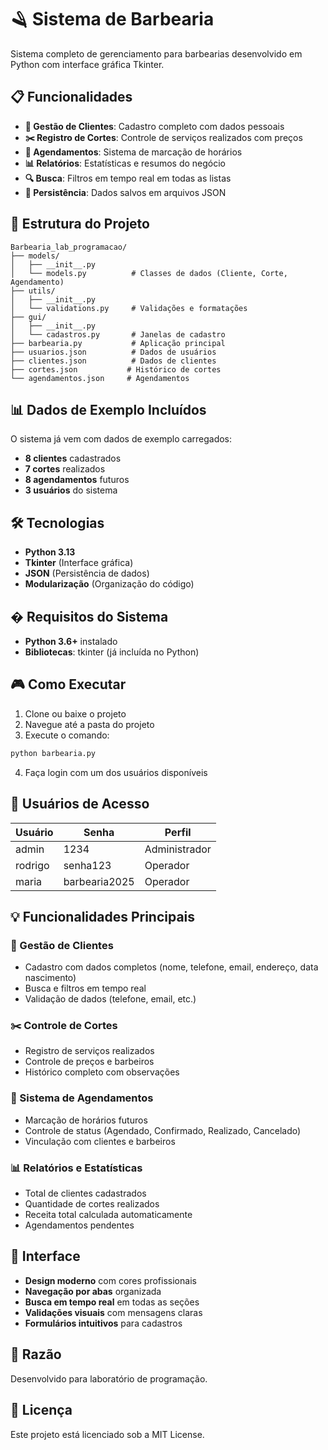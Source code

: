 # 🪒 Sistema de Barbearia

Sistema completo de gerenciamento para barbearias desenvolvido em Python com interface gráfica Tkinter.

## 📋 Funcionalidades

- **👥 Gestão de Clientes**: Cadastro completo com dados pessoais
- **✂️ Registro de Cortes**: Controle de serviços realizados com preços
- **📅 Agendamentos**: Sistema de marcação de horários
- **📊 Relatórios**: Estatísticas e resumos do negócio
- **🔍 Busca**: Filtros em tempo real em todas as listas
- **💾 Persistência**: Dados salvos em arquivos JSON


## 📁 Estrutura do Projeto

```
Barbearia_lab_programacao/
├── models/
│   ├── __init__.py
│   └── models.py          # Classes de dados (Cliente, Corte, Agendamento)
├── utils/
│   ├── __init__.py
│   └── validations.py     # Validações e formatações
├── gui/
│   ├── __init__.py
│   └── cadastros.py       # Janelas de cadastro
├── barbearia.py           # Aplicação principal
├── usuarios.json          # Dados de usuários
├── clientes.json          # Dados de clientes
├── cortes.json           # Histórico de cortes
└── agendamentos.json     # Agendamentos
```

## 📊 Dados de Exemplo Incluídos

O sistema já vem com dados de exemplo carregados:
- **8 clientes** cadastrados
- **7 cortes** realizados
- **8 agendamentos** futuros
- **3 usuários** do sistema

## 🛠️ Tecnologias

- **Python 3.13**
- **Tkinter** (Interface gráfica)
- **JSON** (Persistência de dados)
- **Modularização** (Organização do código)

## � Requisitos do Sistema

- **Python 3.6+** instalado
- **Bibliotecas**: tkinter (já incluída no Python)

## 🎮 Como Executar

1. Clone ou baixe o projeto
2. Navegue até a pasta do projeto
3. Execute o comando:

```bash
python barbearia.py
```

4. Faça login com um dos usuários disponíveis

## 🔐 Usuários de Acesso

| Usuário | Senha | Perfil |
|---------|-------|--------|
| admin | 1234 | Administrador |
| rodrigo | senha123 | Operador |
| maria | barbearia2025 | Operador |

## 💡 Funcionalidades Principais

### 👥 Gestão de Clientes
- Cadastro com dados completos (nome, telefone, email, endereço, data nascimento)
- Busca e filtros em tempo real
- Validação de dados (telefone, email, etc.)

### ✂️ Controle de Cortes
- Registro de serviços realizados
- Controle de preços e barbeiros
- Histórico completo com observações

### 📅 Sistema de Agendamentos
- Marcação de horários futuros
- Controle de status (Agendado, Confirmado, Realizado, Cancelado)
- Vinculação com clientes e barbeiros

### 📊 Relatórios e Estatísticas
- Total de clientes cadastrados
- Quantidade de cortes realizados
- Receita total calculada automaticamente
- Agendamentos pendentes

## 🎨 Interface

- **Design moderno** com cores profissionais
- **Navegação por abas** organizada
- **Busca em tempo real** em todas as seções
- **Validações visuais** com mensagens claras
- **Formulários intuitivos** para cadastros

## 📝 Razão

Desenvolvido para laboratório de programação.

## 📄 Licença

Este projeto está licenciado sob a MIT License.
